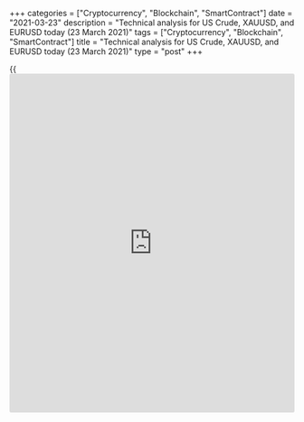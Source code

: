 +++
categories = ["Cryptocurrency", "Blockchain", "SmartContract"]
date = "2021-03-23"
description = "Technical analysis for US Crude, XAUUSD, and EURUSD today (23 March 2021)"
tags = ["Cryptocurrency", "Blockchain", "SmartContract"]
title = "Technical analysis for US Crude, XAUUSD, and EURUSD today (23 March 2021)"
type = "post"
+++

{{<iframe id="large-banner" src="https://www.bounty.group/#slide=4.0" width="100%" height="600" scrolling="no" style="border: 0px solid rgb(216, 221, 230); border-radius: 3px;">}}

2021-03-23

2021-03-23

Short-term analysis for oil, gold, and EURUSD for 23.03.2021Alex
Rodionov

I welcome my fellow traders! I have made a price forecast for US Crude,
XAUUSD, and EURUSD using a combination of margin zones methodology and
technical analysis. Based on the market analysis, I suggest entry
signals for intraday traders.

The euro short-term uptrend continues, the target of which is the Target
Zone 1.2011 - 1.1995

The article covers the following subjects:

## Oil price forecast for today: USCrude analysis

Yesterday, the Additional Zone 60.63 - 60.52 was tested within the
short-term uptrend. Traders broke through the local high. At least this
way, it was possible to profit from purchases according to the pattern.

Now the price is correcting again and testing the new Additional Zone
60.87 - 60.76. There is an important technical support level 60.63 near
this zone. Holding the level will allow considering new purchases with a
target at yesterday's high.

The breakout of the support at 60.63 will allow oil sales with the
target at ​​the Intermediary Zone 59.74 - 59.51. The trend's border is
situated near ​​the level of 59.36.

### [USCrude][1] trading ideas for today:

  1. Buy according to the pattern in Additional Zone 60.87 - 60.76. TakeProfit: 61.87. StopLoss: according to the pattern rules.

  2. Sell when level 60.63 is broken out. TakeProfit: 59.36. StopLoss: 61.23.

* * *

## Gold price forecast for today: XAUUSD analysis

For gold, the trading range is narrowing to the levels 1745 - 1729. The
short-term trend remains up. Now the price is trading in a correction
slightly above the Additional Zone 1730 - 1728. The trend's first target
is to test the level of 1755. The second target is the Target Zone 1786
- 1776.

For purchases, wait for the breakout of the resistance level 1745. For
sales, wait for the breakout of the support at 1729.

If the support is broken out, the target for short trades will be the
Intermediary Zone 1705 - 1700, which is also the trend border.

### [XAUUSD][2] trading ideas for today:

  1. Buy when level 1745 is broken out. TakeProfit: Target Zone 1786 - 1776. StopLoss: beyond the level of 1745.

  2. Sell when level 1729 is broken out. TakeProfit: Intermediary Zone 1705 - 1700. StopLoss: beyond the level of 1729.

* * *

## Euro/Dollar forecast for today: EURUSD analysis

The euro short-term uptrend continues, the target of which is the Target
Zone 1.2011 - 1.1995. The Intermediary Zone - the trend border - was
held by traders. Hold purchases according to the “double bottom” pattern
that formed yesterday. It is also possible to enter purchases from the
level of 1.1910, if the market gives such an opportunity.

Selling the euro requires a breakout of the support at 1.1881. This will
allow prices to decline to the area of the lower Target Zone 1.1830 -
1.1814. The level of March low 1.1838 is situated near this zone.

### [EURUSD][3] trading ideas for today:

Hold up purchases according to the pattern. TakeProfit: Target Zone
1.2011 - 1.1995. StopLoss: 1.1872.

* * *

P.S. Did you like my article? Share it in social networks: it will be
the best “thank you" :)

Ask me questions and comment below. I’ll be glad to answer your
questions and give necessary explanations.

 **Useful links:**

  * I recommend trying to trade with a reliable broker [here][4]. The system allows you to trade by yourself or copy successful traders from all across the globe.
  * Use my promo-code BLOG for getting deposit bonus 50% on LiteForex platform. Just enter this code in the appropriate field while [depositing][5] your trading account.
  * Telegram chat for traders: <t.me/liteforexengchat>. We are sharing the signals and trading experience
  * Telegram channel with high-quality analytics, Forex reviews, training articles, and other useful things for traders <t.me/liteforex>

## Price chart of EURUSD in real time mode

The content of this article reflects the author’s opinion and does not
necessarily reflect the official position of LiteForex. The material
published on this page is provided for informational purposes only and
should not be considered as the provision of investment advice for the
purposes of Directive 2004/39/EC.

Rate this article:

{{value}}

( {{count}} {{title}} )

   1. my.liteforex.com/trading?type=oil
   2. my.liteforex.com/trading/chart?symbol=XAUUSD&returnUrl=true
   3. my.liteforex.com/trading/chart?symbol=EURUSD&returnUrl=true
   4. my.liteforex.com/?category=analysts-opinions&slug=short-term-analysis-for-oil-gold-and-eurusd-for-23032021&openPopup=%2Fregistration%2Fpopup&utm_source=blog&utm_medium=article&utm_campaign=bonus
   5. my.liteforex.com/deposit/?category=analysts-opinions&slug=short-term-analysis-for-oil-gold-and-eurusd-for-23032021&promo_code=BLOG&utm_source=blog&utm_medium=article&utm_campaign=bonus